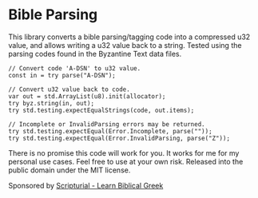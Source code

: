 # Bible Parsing

This library converts a bible parsing/tagging code into a compressed
u32 value, and allows writing a u32 value back to a string. Tested
using the parsing codes found in the Byzantine Text data files.

```zig
// Convert code 'A-DSN' to u32 value.
const in = try parse("A-DSN");

// Convert u32 value back to code.
var out = std.ArrayList(u8).init(allocator);
try byz.string(in, out);
try std.testing.expectEqualStrings(code, out.items);

// Incomplete or InvalidParsing errors may be returned.
try std.testing.expectEqual(Error.Incomplete, parse(""));
try std.testing.expectEqual(Error.InvalidParsing, parse("Z"));
```

There is no promise this code will work for you. It works for me for
my personal use cases. Feel free to use at your own risk. Released
into the public domain under the MIT license.

Sponsored by [Scripturial - Learn Biblical Greek](https://scripturial.com/)

